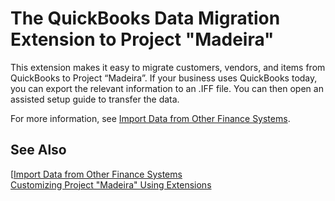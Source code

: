 <properties
	pageTitle="QuickBooks Data Migration | Project Madeira"
        description="Provides information about the QuickBooks Data Migration extension" 
        services="" 
        documentationCenter="Madeira"
        authors="edupont"/>
    
# The QuickBooks Data Migration Extension to Project "Madeira"
This extension makes it easy to migrate customers, vendors, and items from QuickBooks to Project “Madeira”. If your business uses QuickBooks today, you can export the relevant information to an .IFF file. You can then open an assisted setup guide to transfer the data.  
  
For more information, see [Import Data from Other Finance Systems](upload-data.md). 
     
## See Also  
[[Import Data from Other Finance Systems](upload-data.md)  
[Customizing Project "Madeira" Using Extensions ](ui-extensions.md)  
